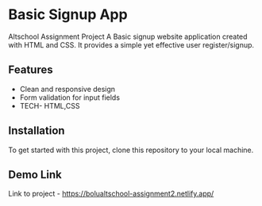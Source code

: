 # Basic Signup App
Altschool Assignment Project
A Basic signup website application created with HTML and CSS. It provides a simple yet effective user  register/signup.

## Features
- Clean and responsive design
- Form validation for input fields
- TECH- HTML,CSS

## Installation
To get started with this project, clone this repository to your local machine.

## Demo Link
Link to project - https://bolualtschool-assignment2.netlify.app/
